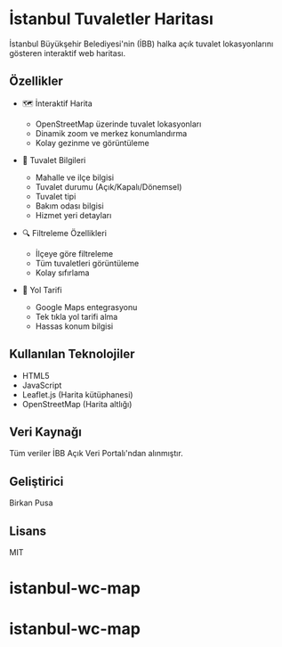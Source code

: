 # İstanbul Tuvaletler Haritası

İstanbul Büyükşehir Belediyesi'nin (İBB) halka açık tuvalet lokasyonlarını gösteren interaktif web haritası.

## Özellikler

- 🗺️ İnteraktif Harita
  - OpenStreetMap üzerinde tuvalet lokasyonları
  - Dinamik zoom ve merkez konumlandırma
  - Kolay gezinme ve görüntüleme

- 🚽 Tuvalet Bilgileri
  - Mahalle ve ilçe bilgisi
  - Tuvalet durumu (Açık/Kapalı/Dönemsel)
  - Tuvalet tipi
  - Bakım odası bilgisi
  - Hizmet yeri detayları

- 🔍 Filtreleme Özellikleri
  - İlçeye göre filtreleme
  - Tüm tuvaletleri görüntüleme
  - Kolay sıfırlama

- 📍 Yol Tarifi
  - Google Maps entegrasyonu
  - Tek tıkla yol tarifi alma
  - Hassas konum bilgisi

## Kullanılan Teknolojiler

- HTML5
- JavaScript
- Leaflet.js (Harita kütüphanesi)
- OpenStreetMap (Harita altlığı)

## Veri Kaynağı

Tüm veriler İBB Açık Veri Portalı'ndan alınmıştır.

## Geliştirici

Birkan Pusa

## Lisans

MIT
# istanbul-wc-map
# istanbul-wc-map
